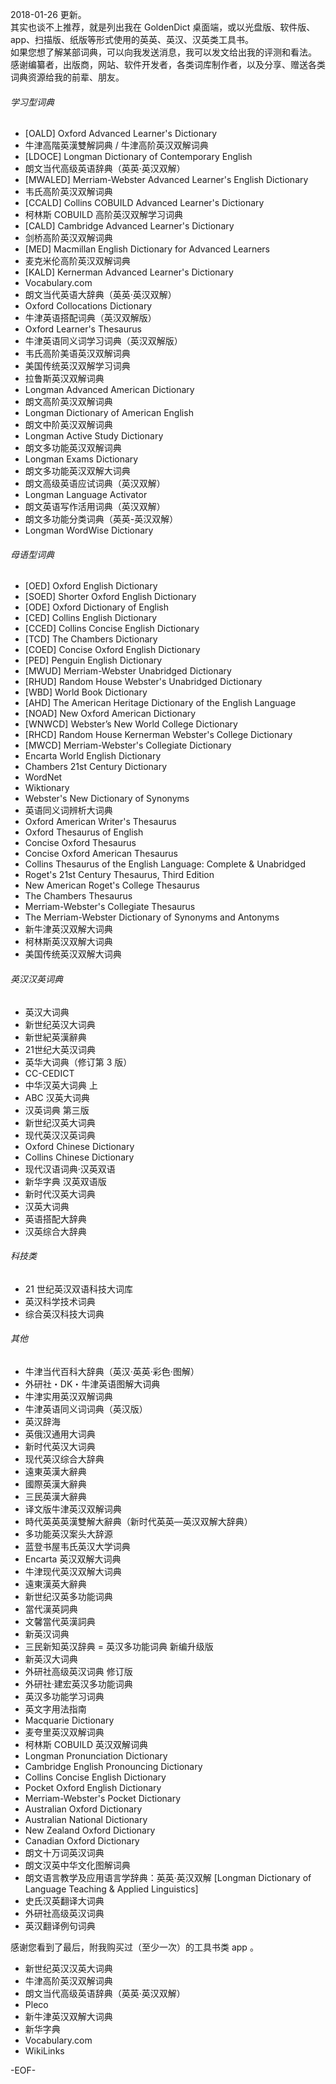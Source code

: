 2018-01-26 更新。  
其实也谈不上推荐，就是列出我在 GoldenDict 桌面端，或以光盘版、软件版、app、扫描版、纸版等形式使用的英英、英汉、汉英类工具书。  
如果您想了解某部词典，可以向我发送消息，我可以发文给出我的评测和看法。  
感谢编纂者，出版商，网站、软件开发者，各类词库制作者，以及分享、赠送各类词典资源给我的前辈、朋友。  

###### 学习型词典
- [OALD] Oxford Advanced Learner's Dictionary
- 牛津高階英漢雙解詞典 / 牛津高阶英汉双解词典
- [LDOCE] Longman Dictionary of Contemporary English
- 朗文当代高级英语辞典（英英·英汉双解）
- [MWALED] Merriam-Webster Advanced Learner's English Dictionary
- 韦氏高阶英汉双解词典
- [CCALD] Collins COBUILD Advanced Learner's Dictionary
- 柯林斯 COBUILD 高阶英汉双解学习词典
- [CALD] Cambridge Advanced Learner's Dictionary
- 剑桥高阶英汉双解词典
- [MED] Macmillan English Dictionary for Advanced Learners
- 麦克米伦高阶英汉双解词典
- [KALD] Kernerman Advanced Learner's Dictionary
- Vocabulary.com
- 朗文当代英语大辞典（英英·英汉双解）
- Oxford Collocations Dictionary
- 牛津英语搭配词典（英汉双解版）
- Oxford Learner's Thesaurus
- 牛津英语同义词学习词典（英汉双解版）
- 韦氏高阶美语英汉双解词典
- 美国传统英汉双解学习词典
- 拉鲁斯英汉双解词典
- Longman Advanced American Dictionary
- 朗文高阶英汉双解词典
- Longman Dictionary of American English
- 朗文中阶英汉双解词典
- Longman Active Study Dictionary
- 朗文多功能英汉双解词典
- Longman Exams Dictionary
- 朗文多功能英汉双解大词典
- 朗文高级英语应试词典（英汉双解）
- Longman Language Activator
- 朗文英语写作活用词典（英汉双解）
- 朗文多功能分类词典（英英-英汉双解）
- Longman WordWise Dictionary

###### 母语型词典
- [OED] Oxford English Dictionary
- [SOED] Shorter Oxford English Dictionary
- [ODE] Oxford Dictionary of English
- [CED] Collins English Dictionary
- [CCED] Collins Concise English Dictionary
- [TCD] The Chambers Dictionary
- [COED] Concise Oxford English Dictionary
- [PED] Penguin English Dictionary
- [MWUD] Merriam-Webster Unabridged Dictionary
- [RHUD] Random House Webster's Unabridged Dictionary
- [WBD] World Book Dictionary
- [AHD] The American Heritage Dictionary of the English Language
- [NOAD] New Oxford American Dictionary
- [WNWCD] Webster’s New World College Dictionary
- [RHCD] Random House Kernerman Webster's College Dictionary
- [MWCD] Merriam-Webster's Collegiate Dictionary
- Encarta World English Dictionary
- Chambers 21st Century Dictionary
- WordNet
- Wiktionary
- Webster's New Dictionary of Synonyms
- 英语同义词辨析大词典
- Oxford American Writer's Thesaurus
- Oxford Thesaurus of English
- Concise Oxford Thesaurus
- Concise Oxford American Thesaurus
- Collins Thesaurus of the English Language: Complete & Unabridged
- Roget's 21st Century Thesaurus, Third Edition
- New American Roget's College Thesaurus
- The Chambers Thesaurus
- Merriam-Webster's Collegiate Thesaurus
- The Merriam-Webster Dictionary of Synonyms and Antonyms
- 新牛津英汉双解大词典
- 柯林斯英汉双解大词典
- 美国传统英汉双解大词典

###### 英汉汉英词典
- 英汉大词典
- 新世纪英汉大词典
- 新世紀英漢辭典
- 21世纪大英汉词典
- 英华大词典（修订第 3 版）
- CC-CEDICT
- 中华汉英大词典 上
- ABC 汉英大词典
- 汉英词典 第三版
- 新世纪汉英大词典
- 现代英汉汉英词典
- Oxford Chinese Dictionary
- Collins Chinese Dictionary
- 现代汉语词典·汉英双语
- 新华字典 汉英双语版
- 新时代汉英大词典
- 汉英大词典
- 英语搭配大辞典
- 汉英综合大辞典

###### 科技类
- 21 世纪英汉双语科技大词库
- 英汉科学技术词典
- 综合英汉科技大词典

###### 其他
- 牛津当代百科大辞典（英汉·英英·彩色·图解）
- 外研社・DK・牛津英语图解大词典
- 牛津实用英汉双解词典
- 牛津英语同义词词典（英汉版）
- 英汉辞海
- 英俄汉通用大词典
- 新时代英汉大词典
- 现代英汉综合大辞典
- 遠東英漢大辭典
- 國際英漢大辭典
- 三民英漢大辭典
- 译文版牛津英汉双解词典
- 時代英英英漢雙解大辭典（新时代英英—英汉双解大辞典）
- 多功能英汉案头大辞源
- 蓝登书屋韦氏英汉大学词典
- Encarta 英汉双解大词典
- 牛津现代英汉双解大词典
- 遠東漢英大辭典
- 新世纪汉英多功能词典
- 當代漢英詞典
- 文馨當代英漢詞典
- 新英汉词典
- 三民新知英汉辞典 = 英汉多功能词典 新编升级版
- 新英汉大词典
- 外研社高级英汉词典 修订版
- 外研社·建宏英汉多功能词典
- 英汉多功能学习词典
- 英文字用法指南
- Macquarie Dictionary
- 麦夸里英汉双解词典
- 柯林斯 COBUILD 英汉双解词典
- Longman Pronunciation Dictionary
- Cambridge English Pronouncing Dictionary
- Collins Concise English Dictionary
- Pocket Oxford English Dictionary
- Merriam-Webster's Pocket Dictionary
- Australian Oxford Dictionary
- Australian National Dictionary
- New Zealand Oxford Dictionary
- Canadian Oxford Dictionary
- 朗文十万词英汉词典
- 朗文汉英中华文化图解词典
- 朗文语言教学及应用语言学辞典：英英·英汉双解 [Longman Dictionary of Language Teaching & Applied Linguistics]
- 史氏汉英翻译大词典
- 外研社高级英汉词典
- 英汉翻译例句词典

感谢您看到了最后，附我购买过（至少一次）的工具书类 app 。
- 新世纪英汉汉英大词典
- 牛津高阶英汉双解词典
- 朗文当代高级英语辞典（英英·英汉双解）
- Pleco
- 新牛津英汉双解大词典
- 新华字典
- Vocabulary.com
- WikiLinks

-EOF-
